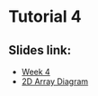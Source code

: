 # Tutorial 4

## Slides link:
- [Week 4](https://docs.google.com/presentation/d/1iNdxWGahAt6LG-QLS_L744r0jm5RY1WZ7djcdTBUuz8/edit?usp=sharing)
- [2D Array Diagram]()
